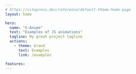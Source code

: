 ```yaml
---
# https://vitepress.dev/reference/default-theme-home-page
layout: home

hero:
  name: "V-Anime"
  text: "Examples of JS animations"
  tagline: My great project tagline
  actions:
    - theme: brand
      text: Examples
      link: /examples

features:
---
```

